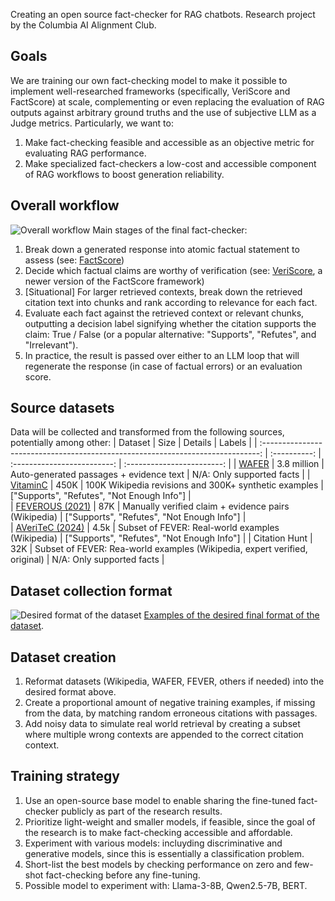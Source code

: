 Creating an open source fact-checker for RAG chatbots. Research project by the Columbia AI Alignment Club.

## Goals
We are training our own fact-checking model to make it possible to implement well-researched frameworks (specifically, VeriScore and FactScore) at scale, complementing or even replacing the evaluation of RAG outputs against arbitrary ground truths and the use of subjective LLM as a Judge metrics. Particularly, we want to:
1. Make fact-checking feasible and accessible as an objective metric for evaluating RAG performance.
2. Make specialized fact-checkers a low-cost and accessible component of RAG workflows to boost generation reliability.

## Overall workflow
![Overall workflow](project/Fact-Checker%20Workflow.jpg)
Main stages of the final fact-checker: 
1. Break down a generated response into atomic factual statement to assess (see: [FactScore](https://arxiv.org/abs/2305.14251))
2. Decide which factual claims are worthy of verification (see: [VeriScore](https://arxiv.org/html/2406.19276v1), a newer version of the FactScore framework)
3. [Situational] For larger retrieved contexts, break down the retrieved citation text into chunks and rank according to relevance for each fact.
4. Evaluate each fact against the retrieved context or relevant chunks, outputting a decision label signifying whether the citation supports the claim: True / False (or a popular alternative: "Supports", "Refutes", and "Irrelevant").
5. In practice, the result is passed over either to an LLM loop that will regenerate the response (in case of factual errors) or an evaluation score.

## Source datasets
Data will be collected and transformed from the following sources, potentially among other:
|                                       Dataset                                    |     Size    |           Details                           |          Labels            |
| :-----------------------------------------------------------------------------: | :----------: | :-------------------------: | :------------------------: |
|  [WAFER](https://github.com/facebookresearch/side/blob/main/datasets/WAFER.md)  | 3.8 million  |  Auto-generated passages + evidence text    | N/A: Only supported facts   |
|  [VitaminC](https://github.com/TalSchuster/VitaminC)                           |     450K      |    100K Wikipedia revisions and 300K+ synthetic examples   |    ["Supports", "Refutes", "Not Enough Info"]  |  
|  [FEVEROUS (2021)](https://fever.ai/dataset/feverous.html)                      |     87K      |  Manually verified claim + evidence pairs (Wikipedia)     | ["Supports", "Refutes", "Not Enough Info"]    |  
|  [AVeriTeC (2024)](https://fever.ai/dataset/averitec.html)                     |     4.5k     |      Subset of FEVER: Real-world examples (Wikipedia)      | ["Supports", "Refutes", "Not Enough Info"]    | 
|   Citation Hunt                                                                 |     32K      |    Subset of FEVER: Rea-world examples (Wikipedia, expert verified, original)    |    N/A: Only supported facts  |   

## Dataset collection format
![Desired format of the dataset](project/Fact-Checker.jpg)
[Examples of the desired final format of the dataset](https://docs.google.com/spreadsheets/d/10Dg2ox2oGiAoHKWaFDzwj_JAPou9FBGvbhlXQOjt1xQ/edit?usp=sharing). 

## Dataset creation 
1. Reformat datasets (Wikipedia, WAFER, FEVER, others if needed) into the desired format above.
2. Create a proportional amount of negative training examples, if missing from the data, by matching random erroneous citations with passages.
3. Add noisy data to simulate real world retrieval by creating a subset where multiple wrong contexts are appended to the correct citation context.  

## Training strategy
1. Use an open-source base model to enable sharing the fine-tuned fact-checker publicly as part of the research results.
2. Prioritize light-weight and smaller models, if feasible, since the goal of the research is to make fact-checking accessible and affordable.
3. Experiment with various models: incluyding discriminative and generative models, since this is essentially a classification problem. 
4. Short-list the best models by checking performance on zero and few-shot fact-checking before any fine-tuning.
5. Possible model to experiment with: Llama-3-8B, Qwen2.5-7B, BERT.
